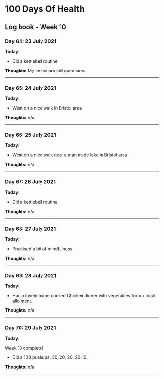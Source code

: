 # 100 Days Of Health

## Log book - Week 10

### Day 64: 23 July 2021

**Today**:

* Did a kettlebell routine

**Thoughts:** My knees are still quite sore.

---

### Day 65: 24 July 2021

**Today**:

* Went on a nice walk in Bristol area

**Thoughts:** n/a

---

### Day 66: 25 July 2021

**Today**:

* Went on a nice walk near a man made lake in Bristol area

**Thoughts:** n/a

---

### Day 67: 26 July 2021

**Today**:

* Did a kettlebell routine

**Thoughts:** n/a

---

### Day 68: 27 July 2021

**Today**:

* Practised a bit of mindfulness

**Thoughts:** n/a

---

### Day 69: 28 July 2021

**Today**:

* Had a lovely home cooked Chicken dinner with vegetables from a local allotment.

**Thoughts:** n/a

---

### Day 70: 29 July 2021

**Today**:

Week 10 complete!

* Did a 100 pushups. 30, 20, 20, 20-10.

**Thoughts:** n/a

---